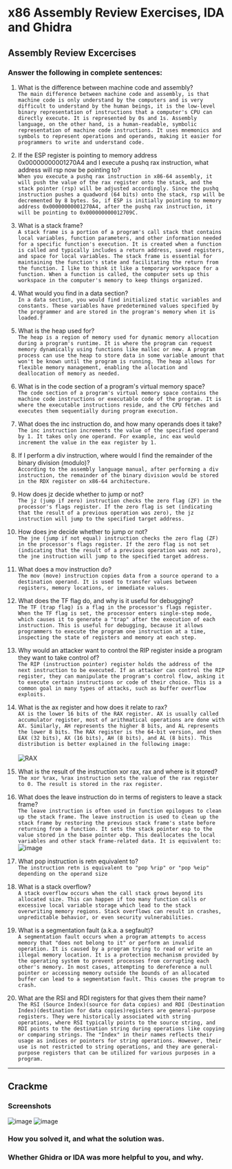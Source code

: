 # x86 Assembly Review Exercises, IDA and Ghidra

## Assembly Review Excercises
### Answer the following in complete sentences:

1. What is the difference between machine code and assembly?   
        `The main difference between machine code and assembly, is that machine code is only understand by the computers and is very difficult to understand by the human beings, it is the low-level binary representation of instructions that a computer's CPU can directly execute. It is represented by 0s and 1s. Assembly language, on the other hand, is a human-readable, symbolic representation of machine code instructions. It uses mnemonics and symbols to represent operations and operands, making it easier for programmers to write and understand code. `
2. If the ESP register is pointing to memory address 0x00000000001270A4 and I execute a pushq rax instruction, what address will rsp now be pointing to?   
    `When you execute a pushq rax instruction in x86-64 assembly, it will push the value of the rax register onto the stack, and the stack pointer (rsp) will be adjusted accordingly. Since the pushq instruction pushes a quadword (64 bits) onto the stack, rsp will be decremented by 8 bytes. So, if ESP is initially pointing to memory address 0x00000000001270A4, after the pushq rax instruction, it will be pointing to 0x000000000012709C.`
3. What is a stack frame?   
    `A stack frame is a portion of a program's call stack that contains local variables, function parameters, and other information needed for a specific function's execution. It is created when a function is called and typically includes a return address, saved registers, and space for local variables. The stack frame is essential for maintaining the function's state and facilitating the return from the function. I like to think it like a temporary workspace for a function. When a function is called, the computer sets up this workspace in the computer's memory to keep things organized.`
4. What would you find in a data section?   
    `In a data section, you would find initialized static variables and constants. These variables have predetermined values specified by the programmer and are stored in the program's memory when it is loaded.f`
5. What is the heap used for?   
    `The heap is a region of memory used for dynamic memory allocation during a program's runtime. It is where the program can request memory dynamically using functions like malloc or new. A program process can use the heap to store data in some variable amount that won't be known until the program is running. The heap allows for flexible memory management, enabling the allocation and deallocation of memory as needed.`
6. What is in the code section of a program's virtual memory space?   
    `The code section of a program's virtual memory space contains the machine code instructions or executable code of the program. It is where the executable instructions reside, and the CPU fetches and executes them sequentially during program execution.`
7. What does the inc instruction do, and how many operands does it take?   
    `The inc instruction increments the value of the specified operand by 1. It takes only one operand. For example, inc eax would increment the value in the eax register by 1.`
8. If I perform a div instruction, where would I find the remainder of the binary division (modulo)?   
    `According to the assembly language manual, after performing a div instruction, the remainder of the binary division would be stored in the RDX register on x86-64 architecture.`
9. How does jz decide whether to jump or not?   
    `The jz (jump if zero) instruction checks the zero flag (ZF) in the processor's flags register. If the zero flag is set (indicating that the result of a previous operation was zero), the jz instruction will jump to the specified target address.`
10. How does jne decide whether to jump or not?   
    `The jne (jump if not equal) instruction checks the zero flag (ZF) in the processor's flags register. If the zero flag is not set (indicating that the result of a previous operation was not zero), the jne instruction will jump to the specified target address.`
11. What does a mov instruction do?   
    `The mov (move) instruction copies data from a source operand to a destination operand. It is used to transfer values between registers, memory locations, or immediate values.`
12. What does the TF flag do, and why is it useful for debugging?   
    `The TF (trap flag) is a flag in the processor's flags register. When the TF flag is set, the processor enters single-step mode, which causes it to generate a "trap" after the execution of each instruction. This is useful for debugging, because it allows programmers to execute the program one instruction at a time, inspecting the state of registers and memory at each step.`
13. Why would an attacker want to control the RIP register inside a program they want to take control of?   
    `The RIP (instruction pointer) register holds the address of the next instruction to be executed. If an attacker can control the RIP register, they can manipulate the program's control flow, asking it to execute certain instructions or code of their choice. This is a common goal in many types of attacks, such as buffer overflow exploits.`
14. What is the ax register and how does it relate to rax?   
    `AX is the lower 16 bits of the RAX register. AX is usually called accumulator register, most of arithmatical operations are done with AX. Similarly, AH represents the higher 8 bits, and AL represents the lower 8 bits. The RAX register is the 64-bit version, and then EAX (32 bits), AX (16 bits), AH (8 bits), and AL (8 bits). This distribution is better explained in the following image:`   
    <br>
    ![RAX](https://github.com/horaciog1/CS479-Reverse-Engineering/assets/111658514/0a6377c1-c870-4dcb-bfca-681576f9369f)
 
15. What is the result of the instruction xor rax, rax and where is it stored?   
    `The xor %rax, %rax instruction sets the value of the rax register to 0. The result is stored in the rax register.`
16. What does the leave instruction do in terms of registers to leave a stack frame?   
    `The leave instruction is often used in function epilogues to clean up the stack frame. The leave instruction is used to clean up the stack frame by restoring the previous stack frame's state before returning from a function. It sets the stack pointer esp to the value stored in the base pointer ebp. This deallocates the local variables and other stack frame-related data. It is equivalent to:`   
    ![image](https://github.com/horaciog1/CS479-Reverse-Engineering/assets/111658514/9cfbd317-807c-411b-b8c8-85a1907fd31c)
17. What pop instruction is retn equivalent to?   
    `The instruction retn is equivalent to "pop %rip" or "pop %eip" depending on the operand size`
18. What is a stack overflow?   
    `A stack overflow occurs when the call stack grows beyond its allocated size. This can happen if too many function calls or excessive local variable storage which lead to the stack overwriting memory regions. Stack overflows can result in crashes, unpredictable behavior, or even security vulnerabilities.`
19. What is a segmentation fault (a.k.a. a segfault)?   
    `A segmentation fault occurs when a program attempts to access memory that "does not belong to it" or perform an invalid operation. It is caused by a program trying to read or write an illegal memory location. It is a protection mechanism provided by the operating system to prevent processes from corrupting each other's memory. In most cases, attempting to dereference a null pointer or accessing memory outside the bounds of an allocated buffer can lead to a segmentation fault. This causes the program to crash.`
20. What are the RSI and RDI registers for that gives them their name?   
    `The RSI (Source Index)(source for data copies) and RDI (Destination Index)(destination for data copies)registers are general-purpose registers. They were historically associated with string operations, where RSI typically points to the source string, and RDI points to the destination string during operations like copying or comparing strings. The "Index" in their names reflects their usage as indices or pointers for string operations. However, their use is not restricted to string operations, and they are general-purpose registers that can be utilized for various purposes in a program.`

---
    
## Crackme

### Screenshots
![image](https://github.com/horaciog1/CS479-Reverse-Engineering/assets/111658514/690ae16d-914e-458b-88e7-978d2784e179)
![image](https://github.com/horaciog1/CS479-Reverse-Engineering/assets/111658514/f7117512-7c34-41f2-928b-830d770004f2)




### How you solved it, and what the solution was.

### Whether Ghidra or IDA was more helpful to you, and why.

  
